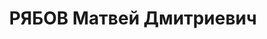 ---
title: РЯБОВ Матвей Дмитриевич
description: "Род. в 1898, г. Муром. Проживал: г. Муром. Конторщик. Арестован 20.02.1933.\
  \ Осужден на 3 года лишения свободы \n  Арестован 21.09.1936. Приговор: ВМН. Расстрелян"
---